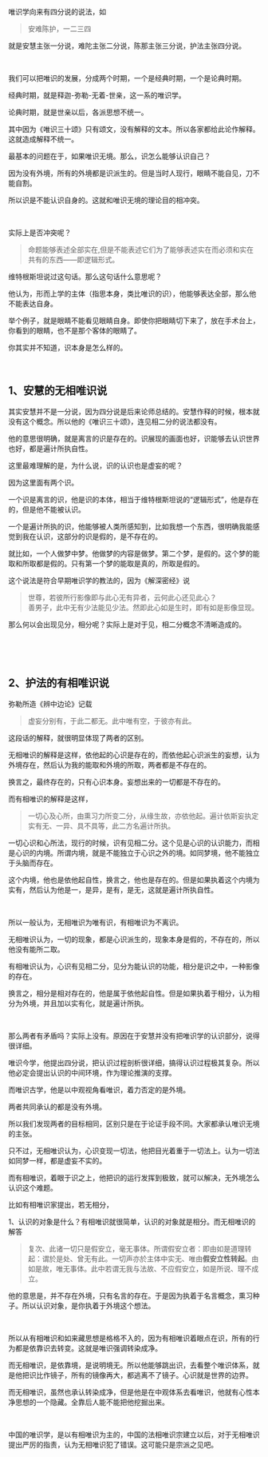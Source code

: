 <p>唯识学向来有四分说的说法，如</p><blockquote>安难陈护，一二三四</blockquote><p>就是安慧主张一分说，难陀主张二分说，陈那主张三分说，护法主张四分说。</p><p><br></p><p>我们可以把唯识的发展，分成两个时期，一个是经典时期，一个是论典时期。</p><p>经典时期，就是释迦-弥勒-无着-世亲，这一系的唯识学。</p><p>论典时期，就是世亲以后，各派思想不统一。</p><p>其中因为《唯识三十颂》只有颂文，没有解释的文本。所以各家都给此论作解释。这就造成解释不统一。</p><p>最基本的问题在于，如果唯识无境。那么，识怎么能够认识自己？</p><p>因为没有外境，所有的外境都是识派生的。但是当时人现行，眼睛不能自见，刀不能自割。</p><p>所以识是不能认识自身的。这就和唯识无境的理论目的相冲突。</p><p><br></p><p>实际上是否冲突呢？</p><blockquote>命题能够表述全部实在,但是不能表述它们为了能够表述实在而必须和实在共有的东西——即逻辑形式。</blockquote><p>维特根斯坦说过这句话。那么这句话什么意思呢？</p><p>他认为，形而上学的主体（指思本身，类比唯识的识），他能够表达全部，那么他不能表达自身。</p><p>举个例子，就是眼睛不能看见眼睛自身。即使你把眼睛切下来了，放在手术台上，你看到的眼睛，也不是那个客体的眼睛了。</p><p>你其实并不知道，识本身是怎么样的。</p><p><br></p><h2>1、安慧的无相唯识说</h2><p>其实安慧并不是一分说，因为四分说是后来论师总结的。安慧作释的时候，根本就没有这个概念。所以他的《唯识三十颂》，连见相二分的说法都没有。</p><p>他的意思很明确，就是离言的识是存在的。识展现的画面也好，识能够去认识世界也好，都是遍计所执自性。</p><p>这里最难理解的是，为什么说，识的认识也是虚妄的呢？</p><p>因为这里面有两个识。</p><p>一个识是离言的识，他是识的本体，相当于维特根斯坦说的“逻辑形式”，他是存在的，但是他不能被认识。</p><p>一个是遍计所执的识，他能够被人类所感知到，比如我想一个东西，很明确我能感觉到我在认识，这部分的识是假的，是不存在的。</p><p>就比如，一个人做梦中梦。他做梦的内容是做梦。第二个梦，是假的。这个梦的能取和所取都是假的。只有第一个梦的能取是真的，所取是假的。</p><p>这个说法是符合早期唯识学的教法的，因为《解深密经》说</p><blockquote>世尊，若彼所行影像即与此心无有异者，云何此心还见此心？<br>善男子，此中无有少法能见少法。然即此心如是生时，即有如是影像显现。</blockquote><p>那么何以会出现见分，相分呢？实际上是对于见，相二分概念不清晰造成的。</p><p><br></p><p><br></p><h2>2、护法的有相唯识说</h2><p>弥勒所造《辨中边论》记载</p><blockquote>虚妄分别有，于此二都无。此中唯有空，于彼亦有此。</blockquote><p>这段话的解释，就很明显体现了两者的区别。</p><p>无相唯识的解释是这样，依他起的心识是存在的，而依他起心识派生的妄想，认为外境存在，然后认为我的能取和外境的所取，两者都是不存在的。</p><p>换言之，最终存在的，只有心识本身。妄想出来的一切都是不存在的。</p><p>而有相唯识的解释是这样，</p><blockquote>一切心及心所，由熏习力所变二分，从缘生故，亦依他起。遍计依斯妄执定实有无、一异、具不具等，此二方名遍计所执。</blockquote><p>一切心识和心所法，现行的时候，识有见相二分。这个见是心识的认识能力，而相是心识的内境。所谓内境，就是不能独立于心识之外的境。如同梦境，他不能独立于头脑而存在。</p><p>这个内境，他也是依他起自性，换言之，他也是存在的。但是如果执着这个内境为实有，然后认为他是一，是异，是有，是无，这就是遍计所执自性。</p><p><br></p><p>所以一般认为，无相唯识为唯有识，有相唯识为不离识。</p><p>无相唯识认为，一切的现象，都是心识派生的，现象本身是假的，不存在的，所以他没有能所二取。</p><p>有相唯识认为，心识有见相二分，见分为能认识的功能，相分是识之中，一种影像的存在。</p><p>换言之，相分是相对存在的，他是属于依他起自性。但是如果执着于相分，认为相分为外境，并且加以实有化，就是遍计所执。</p><p><br></p><p>那么两者有矛盾吗？实际上没有。原因在于安慧并没有把唯识学的认识部分，说得很详细。</p><p>唯识今学，他提出四分说，把认识过程剖析很详细，搞得认识过程极其复杂。所以他必定会提出认识的中间环境，作为理论推演的支撑。</p><p>而唯识古学，他是以中观视角看唯识，着力否定的是外境。</p><p>两者共同承认的都是没有外境。</p><p>所以我们发现两者的目标相同，区别只是在于论证手段不同。大家都承认唯识无境的主张。</p><p>只不过，无相唯识认为，心识变现一切法，他把目光着重于一切法上。认为一切法如同梦一样，都是虚妄不实的。</p><p>而有相唯识，着眼于识之上，他把识的运行发挥到极致，就可以解决，无外境怎么认识这个难题。</p><p>比如有相唯识家提出，若无相分，</p><p>1、认识的对象是什么？有相唯识就很简单，认识的对象就是相分。而无相唯识的解答</p><blockquote>复次、此诸一切只是假安立，毫无事体。所谓假安立者：即由如是道理转起：谓於是处、曾无有此。一切声亦於主体中实无、唯由<b>假安立性转起</b>。由如是故，唯无事体。此中若谓无我与法故、不应假安立，如是所说、理不成立。</blockquote><p>他的意思是，并不存在外境，只有名言的存在。于是因为执着于名言概念，熏习种子。所以认识对象，是你执着于外境这个想法。</p><p><br></p><p>所以从有相唯识和如来藏思想是格格不入的，因为有相唯识着眼点在识，所有的行为都是依靠识去转变。这就是唯识强调转染成净。</p><p>而无相唯识，是依靠境，是说明境无。所以他能够跳出识，去看整个唯识体系，就是他把识比作镜子，所有的镜像再大，都逃离不了镜子。心识就是世界的边界。</p><p>而无相唯识，虽然也承认转染成净，但是他是在中观体系去看唯识，他就有心性本净思想的一个隐藏。全靠后人能不能把他挖掘出来。</p><p><br></p><p>中国的唯识学，是以有相唯识为主的，中国的法相唯识宗建立以后，对于无相唯识提出严厉的指责，认为无相唯识犯了错误。这可能只是宗派之见吧。</p><p></p><p></p><p></p><p></p><p></p><p></p><p></p><p></p><p></p>